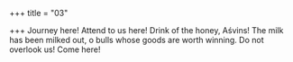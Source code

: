 +++
title = "03"

+++
Journey here! Attend to us here! Drink of the honey, Aśvins!
The milk has been milked out, o bulls whose goods are worth winning.  Do not overlook us! Come here!